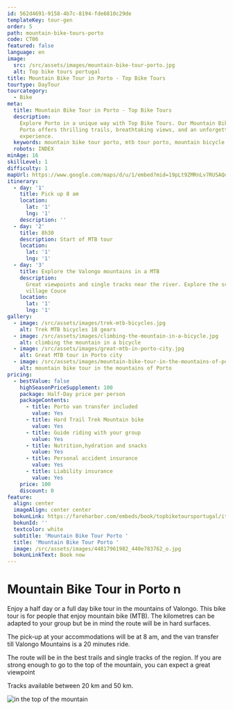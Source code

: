 ```yaml
---
id: 562d4691-9158-4b7c-8194-fde6810c29de
templateKey: tour-gen
order: 5
path: mountain-bike-tours-porto
code: CT06
featured: false
language: en
image:
  src: /src/assets/images/mountain-bike-tour-porto.jpg
  alt: Top bike tours portugal
title: Mountain Bike Tour in Porto - Top Bike Tours
tourtype: DayTour
tourcategory:
  - Bike
meta:
  title: Mountain Bike Tour in Porto - Top Bike Tours
  description:
    Explore Porto in a unique way with Top Bike Tours. Our Mountain Bike Tour in
    Porto offers thrilling trails, breathtaking views, and an unforgettable
    experience.
  keywords: mountain bike tour porto, mtb tour porto, mountain bicycle in porto
  robots: INDEX
minAge: 16
skillLevel: 1
difficulty: 1
mapUrl: https://www.google.com/maps/d/u/1/embed?mid=19pLt9ZMRnLv7RUSAQqpybO9X-oNSSOhV
itinerary:
  - day: '1'
    title: Pick up 8 am
    location:
      lat: '1'
      lng: '1'
    description: ''
  - day: '2'
    title: 8h30
    description: Start of MTB tour
    location:
      lat: '1'
      lng: '1'
  - day: '3'
    title: Explore the Valongo mountains in a MTB
    description:
      Great viewpoints and single tracks near the river. Explore the schist
      village Couce
    location:
      lat: '1'
      lng: '1'
gallery:
  - image: /src/assets/images/trek-mtb-bicycles.jpg
    alt: Trek MTB bicycles 18 gears
  - image: /src/assets/images/climbing-the-mountain-in-a-bicycle.jpg
    alt: climbing the mountain in a bicycle
  - image: /src/assets/images/great-mtb-in-porto-city.jpg
    alt: Great MTB tour in Porto city
  - image: /src/assets/images/mountain-bike-tour-in-the-mountains-of-porto-portugal.jpg
    alt: mountain bike tour in the mountains of Porto
pricing:
  - bestValue: false
    highSeasonPriceSupplement: 100
    package: Half-Day price per person
    packageContents:
      - title: Porto van transfer included
        value: Yes
      - title: Hard Trail Trek Mountain bike
        value: Yes
      - title: Guide riding with your group
        value: Yes
      - title: Nutrition,hydration and snacks
        value: Yes
      - title: Personal accident insurance
        value: Yes
      - title: Liability insurance
        value: Yes
    price: 100
    discount: 0
feature:
  align: center
  imageAlign: center center
  bokunLink: https://fareharbor.com/embeds/book/topbiketoursportugal/items/268413/?full-items=yes&flow=479507
  bokunId: ''
  textcolor: white
  subtitle: 'Mountain Bike Tour Porto '
  title: 'Mountain Bike Tour Porto '
  image: /src/assets/images/44817961982_440e783762_o.jpg
  bokunLinkText: Book now
---
```


# Mountain Bike Tour in Porto n

Enjoy a half day or a full day bike tour in the mountains of Valongo. This bike
tour is for people that enjoy mountain bike (MTB). The kilometres can be adapted
to your group but be in mind the route will be in hard surfaces.

The pick-up at your accommodations will be at 8 am, and the van transfer till
Valongo Mountains is a 20 minutes ride.

The route will be in the best trails and single tracks of the region. If you are
strong enough to go to the top of the mountain, you can expect a great viewpoint

Tracks available between 20 km and 50 km.

![in the top of the mountain](/img/mtb-tour-top-of-the-mountain.jpg 'MTB pictureour ')

